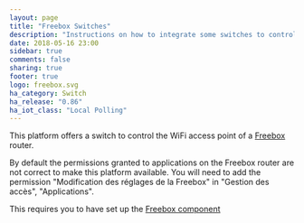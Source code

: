 ```yaml
---
layout: page
title: "Freebox Switches"
description: "Instructions on how to integrate some switches to control a Freebox router in Home Assistant."
date: 2018-05-16 23:00
sidebar: true
comments: false
sharing: true
footer: true
logo: freebox.svg
ha_category: Switch
ha_release: "0.86"
ha_iot_class: "Local Polling"
---
```



This platform offers a switch to control the WiFi access point of a [Freebox](http://www.free.fr/) router.

<p class='note warning'>
By default the permissions granted to applications on the Freebox router are not correct to make this platform available. You will need to add the permission "Modification des réglages de la Freebox" in "Gestion des accès", "Applications".
</p>

This requires you to have set up the [Freebox component](/components/freebox/)
